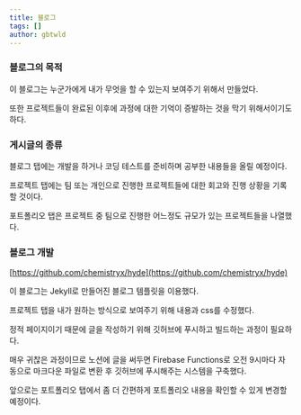 ```yaml
---
title: 블로그
tags: []
author: gbtwld
---
```


### 블로그의 목적


이 블로그는 누군가에게 내가 무엇을 할 수 있는지 보여주기 위해서 만들었다.


또한 프로젝트들이 완료된 이후에 과정에 대한 기억이 증발하는 것을 막기 위해서이기도 하다.


### 게시글의 종류


블로그 탭에는 개발을 하거나 코딩 테스트를 준비하며 공부한 내용들을 올릴 예정이다.


프로젝트 탭에는 팀 또는 개인으로 진행한 프로젝트들에 대한 회고와 진행 상황을 기록할 것이다.


포트폴리오 탭은 프로젝트 중 팀으로 진행한 어느정도 규모가 있는 프로젝트들을 나열했다.


### 블로그 개발


[https://github.com/chemistryx/hyde](https://github.com/chemistryx/hyde)


이 블로그는 Jekyll로 만들어진 블로그 템플릿을 이용했다.


프로젝트 탭을 내가 원하는 방식으로 보여주기 위해 내용과 css를 수정했다.


정적 페이지이기 때문에 글을 작성하기 위해 깃허브에 푸시하고 빌드하는 과정이 필요하다.


매우 귀찮은 과정이므로 노션에 글을 써두면 Firebase Functions로 오전 9시마다 자동으로 마크다운 파일로 변환 후 깃허브에 푸시해주는 시스템을 구축했다.


앞으로는 포트폴리오 탭에서 좀 더 간편하게 포트폴리오 내용을 확인할 수 있게 변경할 예정이다.

